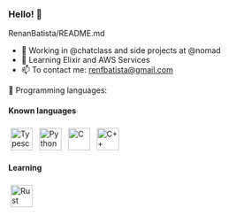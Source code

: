 ### Hello! 👋

<!--
**RenanBatista/RenanBatista** is a ✨ _special_ ✨ repository because its `README.md` (this file) appears on your GitHub profile.

Here are some ideas to get you started:
-->
 RenanBatista/README.md

- :construction_worker: Working in @chatclass and side projects at @nomad
- 🌱 Learning Elixir and AWS Services
- 📫 To contact me: renfbatista@gmail.com

🧰 Programming languages:

#### Known languages
<p>
<img src="https://upload.wikimedia.org/wikipedia/commons/thumb/4/4c/Typescript_logo_2020.svg/1200px-Typescript_logo_2020.svg.png" alt="Typescript" height="40" style="vertical-align:top; margin:4px">
<img src="https://renanbatista.dev/static/media/python-original.97a72db0.svg" alt="Python" height="40" style="vertical-align:top; margin:4px">
<img src="https://renanbatista.dev/static/media/c-original.ac1d78d7.svg" alt="C" height="40" style="vertical-align:top; margin:4px">
<img src="https://renanbatista.dev/static/media/cplusplus-original.d0813025.svg" alt="C++" height="40" style="vertical-align:top; margin:4px">
</p> 

#### Learning

<p>
 <img src="https://upload.wikimedia.org/wikipedia/commons/thumb/d/d5/Rust_programming_language_black_logo.svg/1024px-Rust_programming_language_black_logo.svg.png" alt="Rust" height="40" style="vertical-align:top; margin:4px">
</p>
<!--
![Top Langs](https://github-readme-stats.vercel.app/api/top-langs/?username=RenanBatista&theme=buefy)

